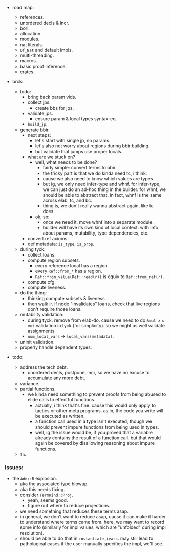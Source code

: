 
- road map:
    - references.
    - unordered decls & incr.
    - bori.
    - allocation.
    - modules.
    - nat literals.
    - `Of_Nat` and default impls.
    - multi-threading.
    - macros.
    - basic proof inference.
    - crates.


- brck:
    - todo:
        - bring back param vids.
        - collect jps.
            - create bbs for jps.
        - validate jps.
            - ensure param & local types syntax-eq.
        - `build_jp`.
    - generate bbir.
        - next steps:
            - let's start with single jp, no params.
            - let's also not worry about regions during bbir building.
            - but validate that jumps use proper locals.
        - what are we stuck on?
            - well, what needs to be done?
                - fairly simple: convert terms to bbir.
                - the tricky part is that we do kinda need tc, i think.
                - cause we also need to know which values are types.
                - but ig, we only need infer-type and whnf.
                  for infer-type, we can just do an ad-hoc thing in the builder.
                  for whnf, we should be able to abstract that.
                  in fact, whnf is the same across elab, tc, and bc.
                - thing is, we don't really wanna abstract again, like tc does.
            - ok, so:
                - once we need it, move whnf into a separate module.
                - builder will have its own kind of local context.
                  with info about params, mutability, type dependencies, etc.
        - convert ref axioms.
        - def metadata: `is_type`, `is_prop`.
    - during tyck:
        - collect loans.
        - compute region subsets.
            - every reference local has a region.
            - every `Ref::from_*` has a region.
            - `Ref::from_value(Ref::read(r))` is equiv to `Ref::from_ref(r)`.
        - compute cfg.
        - compute liveness.
    - do the thing:
        - thinking compute subsets & liveness.
        - then walk ir. if node "invalidates" loans,
          check that live regions don't require those loans.
    - mutability validation:
        - during tyck. remove from elab-do.
          cause we need to do `&mut x` `x mut` validation in tyck (for simplicity).
          so we might as well validate assignments.
        - `num_local_vars` -> `local_vars(metadata)`.
    - uninit validation.
    - properly handle dependent types.

- todo:
    - address the tech debt.
        - unordered decls, postpone, incr, so we have no excuse to accumulate any more debt.
    - variance.
    - partial functions.
        - we kinda need something to prevent proofs from
          being abused to elide calls to effectful functions.
            - actually, i think that's fine. cause this would only apply
              to tactics or other meta programs.
              as in, the code you write will be executed as written.
            - a function call used in a type isn't executed,
              though we should prevent impure functions from being used
              in types.
            - well, ig the issue would be, if you proved that a variable
              already contains the result of a function call.
              but that would again be covered by disallowing reasoning
              about impure functions.
    - `fn`.


### issues:

- the `Add::R` explosion.
    - aka the associated type blowup.
    - aka this needs fixing.
    - consider `TermKind::Proj`.
        - yeah, seems good.
        - figure out where to reduce projections.
    - we need something that reduces these terms asap.
    - in general, we don't want to reduce asap, cause it can make it harder
      to understand where terms came from.
      here, we may want to record some info (similarly for impl values,
      which are "unfolded" during impl resolution).
    - should be able to do that in `instantiate_ivars`. may still lead to
      pathological cases if the user manually specifies the impl, we'll see.


